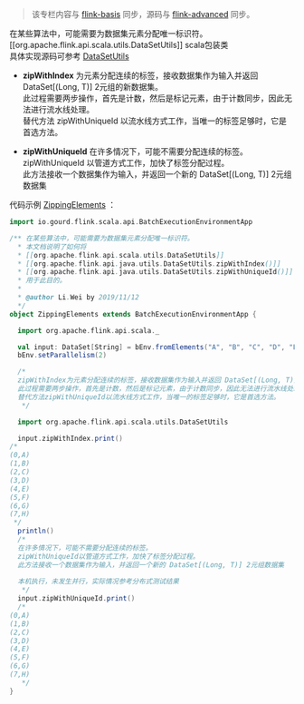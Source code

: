 
>该专栏内容与 [flink-basis](https://github.com/GourdErwa/review-notes/tree/master/docs/framework/flink-basis) 同步，源码与 [flink-advanced](https://github.com/GourdErwa/flink-advanced) 同步。


在某些算法中，可能需要为数据集元素分配唯一标识符。[[org.apache.flink.api.scala.utils.DataSetUtils]] scala包装类  
具体实现源码可参考 [DataSetUtils](https://github.com/apache/flink/blob/master//flink-java/src/main/java/org/apache/flink/api/java/utils/DataSetUtils.java)

- **zipWithIndex**
为元素分配连续的标签，接收数据集作为输入并返回 DataSet[(Long, T)] 2元组的新数据集。  
此过程需要两步操作，首先是计数，然后是标记元素，由于计数同步，因此无法进行流水线处理。  
替代方法 zipWithUniqueId 以流水线方式工作，当唯一的标签足够时，它是首选方法。
  
- **zipWithUniqueId**
在许多情况下，可能不需要分配连续的标签。  
zipWithUniqueId 以管道方式工作，加快了标签分配过程。  
此方法接收一个数据集作为输入，并返回一个新的 DataSet[(Long, T)] 2元组数据集

代码示例 [ZippingElements](https://github.com/GourdErwa/flink-advanced/blob/master/src/main/scala/io/gourd/flink/scala/games/batch/ZippingElements.scala) ：  
```scala
import io.gourd.flink.scala.api.BatchExecutionEnvironmentApp

/** 在某些算法中，可能需要为数据集元素分配唯一标识符。
  * 本文档说明了如何将
  * [[org.apache.flink.api.scala.utils.DataSetUtils]]
  * [[org.apache.flink.api.java.utils.DataSetUtils.zipWithIndex()]]
  * [[org.apache.flink.api.java.utils.DataSetUtils.zipWithUniqueId()]]
  * 用于此目的。
  *
  * @author Li.Wei by 2019/11/12
  */
object ZippingElements extends BatchExecutionEnvironmentApp {

  import org.apache.flink.api.scala._

  val input: DataSet[String] = bEnv.fromElements("A", "B", "C", "D", "E", "F", "G", "H")
  bEnv.setParallelism(2)

  /*
  zipWithIndex为元素分配连续的标签，接收数据集作为输入并返回 DataSet[(Long, T)] 2元组的新数据集。
  此过程需要两步操作，首先是计数，然后是标记元素，由于计数同步，因此无法进行流水线处理。
  替代方法zipWithUniqueId以流水线方式工作，当唯一的标签足够时，它是首选方法。
   */

  import org.apache.flink.api.scala.utils.DataSetUtils

  input.zipWithIndex.print()
/*
(0,A)
(1,B)
(2,C)
(3,D)
(4,E)
(5,F)
(6,G)
(7,H)
 */
  println()
  /*
  在许多情况下，可能不需要分配连续的标签。
  zipWithUniqueId以管道方式工作，加快了标签分配过程。
  此方法接收一个数据集作为输入，并返回一个新的 DataSet[(Long, T)] 2元组数据集
  
  本机执行，未发生并行，实际情况参考分布式测试结果
   */
  input.zipWithUniqueId.print()
  /*
(0,A)
(1,B)
(2,C)
(3,D)
(4,E)
(5,F)
(6,G)
(7,H)
   */
}
```